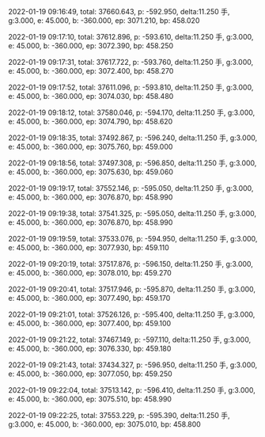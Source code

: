2022-01-19 09:16:49, total: 37660.643, p: -592.950, delta:11.250 手, g:3.000, e: 45.000, b: -360.000, ep: 3071.210, bp: 458.020

2022-01-19 09:17:10, total: 37612.896, p: -593.610, delta:11.250 手, g:3.000, e: 45.000, b: -360.000, ep: 3072.390, bp: 458.250

2022-01-19 09:17:31, total: 37617.722, p: -593.760, delta:11.250 手, g:3.000, e: 45.000, b: -360.000, ep: 3072.400, bp: 458.270

2022-01-19 09:17:52, total: 37611.096, p: -593.810, delta:11.250 手, g:3.000, e: 45.000, b: -360.000, ep: 3074.030, bp: 458.480

2022-01-19 09:18:12, total: 37580.046, p: -594.170, delta:11.250 手, g:3.000, e: 45.000, b: -360.000, ep: 3074.790, bp: 458.620

2022-01-19 09:18:35, total: 37492.867, p: -596.240, delta:11.250 手, g:3.000, e: 45.000, b: -360.000, ep: 3075.760, bp: 459.000

2022-01-19 09:18:56, total: 37497.308, p: -596.850, delta:11.250 手, g:3.000, e: 45.000, b: -360.000, ep: 3075.630, bp: 459.060

2022-01-19 09:19:17, total: 37552.146, p: -595.050, delta:11.250 手, g:3.000, e: 45.000, b: -360.000, ep: 3076.870, bp: 458.990

2022-01-19 09:19:38, total: 37541.325, p: -595.050, delta:11.250 手, g:3.000, e: 45.000, b: -360.000, ep: 3076.870, bp: 458.990

2022-01-19 09:19:59, total: 37533.076, p: -594.950, delta:11.250 手, g:3.000, e: 45.000, b: -360.000, ep: 3077.930, bp: 459.110

2022-01-19 09:20:19, total: 37517.876, p: -596.150, delta:11.250 手, g:3.000, e: 45.000, b: -360.000, ep: 3078.010, bp: 459.270

2022-01-19 09:20:41, total: 37517.946, p: -595.870, delta:11.250 手, g:3.000, e: 45.000, b: -360.000, ep: 3077.490, bp: 459.170

2022-01-19 09:21:01, total: 37526.126, p: -595.400, delta:11.250 手, g:3.000, e: 45.000, b: -360.000, ep: 3077.400, bp: 459.100

2022-01-19 09:21:22, total: 37467.149, p: -597.110, delta:11.250 手, g:3.000, e: 45.000, b: -360.000, ep: 3076.330, bp: 459.180

2022-01-19 09:21:43, total: 37434.327, p: -596.950, delta:11.250 手, g:3.000, e: 45.000, b: -360.000, ep: 3077.050, bp: 459.250

2022-01-19 09:22:04, total: 37513.142, p: -596.410, delta:11.250 手, g:3.000, e: 45.000, b: -360.000, ep: 3075.510, bp: 458.990

2022-01-19 09:22:25, total: 37553.229, p: -595.390, delta:11.250 手, g:3.000, e: 45.000, b: -360.000, ep: 3075.010, bp: 458.800